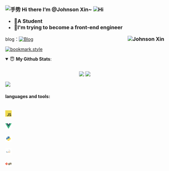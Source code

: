 <h3>
  <img src="https://media.giphy.com/media/hvRJCLFzcasrR4ia7z/giphy.gif" width="25" alt="手势">
  Hi there I’m @Johnson Xin~
 <img src="https://emojis.slackmojis.com/emojis/images/1588866973/8934/hellokittydance.gif?1588866973" alt="Hi" width="30" />
    <ul>
        <li>🧑A Student</li>
        <li>🌱I'm trying to become a front-end engineer</li>
    </ul>
    <a href="https://github.com/CodeGetters">
      <img align="right" src="https://count.getloli.com/get/@CodeGetters?theme=rule34" alt="Johnson Xin" />
    </a>
</h3>

blog：[![Blog](https://img.shields.io/badge/-Blog-07c160?logo=Micro.blog&logoColor=black)](http://reday.asia)

[![bookmark.style](https://svg.bookmark.style/api?url=https://blog.reday.asia&mode=dark&style=horizontal)](https://reday.asia)


<details open>
 <summary> 😇 <b>My Github Stats</b>: </summary>
<br>
<p align = "center">

<img src="https://github-readme-stats.vercel.app/api?username=CodeGetters&show_icons=true&theme=tokyonight"/>

<img src="https://github-readme-stats-zzy-eight.vercel.app/api/top-langs/?username=CodeGetters&layout=compact"/>

</p>

![](https://github-readme-activity-graph.cyclic.app/graph?username=CodeGetters&theme=github)
</details>


#### languages and tools:

<code>
<img height="20" src="https://raw.githubusercontent.com/github/explore/80688e429a7d4ef2fca1e82350fe8e3517d3494d/topics/javascript/javascript.png">
</code>

<code>
<img height="20" src="https://raw.githubusercontent.com/github/explore/80688e429a7d4ef2fca1e82350fe8e3517d3494d/topics/vue/vue.png">
</code>

<code>
<img height="20" src="https://raw.githubusercontent.com/github/explore/80688e429a7d4ef2fca1e82350fe8e3517d3494d/topics/python/python.png">
</code>

<code>
<img height="20" src="https://raw.githubusercontent.com/github/explore/80688e429a7d4ef2fca1e82350fe8e3517d3494d/topics/mysql/mysql.png">
</code>

<code>
<img height="20" src="https://raw.githubusercontent.com/github/explore/80688e429a7d4ef2fca1e82350fe8e3517d3494d/topics/git/git.png">
</code>

<!---

CodeGetters/CodeGetters is a ✨ special ✨ repository because its `README.md` (this file) appears on your GitHub profile.

You can click the Preview link to take a look at your changes.

--->
